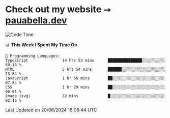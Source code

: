 # Check out my website ⭢ [pauabella.dev](https://pauabella.dev)

<!--START_SECTION:waka-->
![Code Time](http://img.shields.io/badge/Code%20Time-3%2C484%20hrs%2057%20mins-blue)

📊 **This Week I Spent My Time On** 

```text
💬 Programming Languages: 
TypeScript               14 hrs 53 mins      ███████████████░░░░░░░░░░   60.13 % 
HTML                     5 hrs 54 mins       ██████░░░░░░░░░░░░░░░░░░░   23.84 % 
JavaScript               1 hr 56 mins        ██░░░░░░░░░░░░░░░░░░░░░░░   07.84 % 
CSS                      1 hr 29 mins        ██░░░░░░░░░░░░░░░░░░░░░░░   06.01 % 
Image (svg)              32 mins             █░░░░░░░░░░░░░░░░░░░░░░░░   02.16 % 
```


 Last Updated on 20/06/2024 16:06:44 UTC
<!--END_SECTION:waka-->
